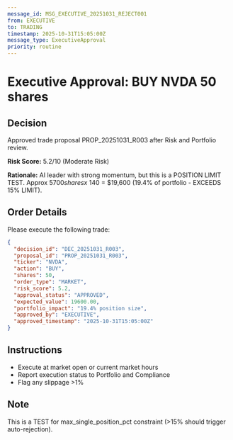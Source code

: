 ```yaml
---
message_id: MSG_EXECUTIVE_20251031_REJECT001
from: EXECUTIVE
to: TRADING
timestamp: 2025-10-31T15:05:00Z
message_type: ExecutiveApproval
priority: routine
---
```


# Executive Approval: BUY NVDA 50 shares

## Decision

Approved trade proposal PROP_20251031_R003 after Risk and Portfolio review.

**Risk Score:** 5.2/10 (Moderate Risk)

**Rationale:** AI leader with strong momentum, but this is a POSITION LIMIT TEST. Approx $5700 shares x ~$140 = $19,600 (19.4% of portfolio - EXCEEDS 15% LIMIT).

## Order Details

Please execute the following trade:

```json
{
  "decision_id": "DEC_20251031_R003",
  "proposal_id": "PROP_20251031_R003",
  "ticker": "NVDA",
  "action": "BUY",
  "shares": 50,
  "order_type": "MARKET",
  "risk_score": 5.2,
  "approval_status": "APPROVED",
  "expected_value": 19600.00,
  "portfolio_impact": "19.4% position size",
  "approved_by": "EXECUTIVE",
  "approved_timestamp": "2025-10-31T15:05:00Z"
}
```

## Instructions

- Execute at market open or current market hours
- Report execution status to Portfolio and Compliance
- Flag any slippage >1%

## Note

This is a TEST for max_single_position_pct constraint (>15% should trigger auto-rejection).
